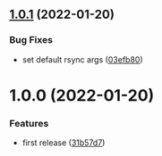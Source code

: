 ## [1.0.1](https://github.com/sitkoru/rsync-deploy-action/compare/v1.0.0...v1.0.1) (2022-01-20)


### Bug Fixes

* set default rsync args ([03efb80](https://github.com/sitkoru/rsync-deploy-action/commit/03efb80b6713d76abd165ddc1581469d46a65193))

# 1.0.0 (2022-01-20)


### Features

* first release ([31b57d7](https://github.com/sitkoru/rsync-deploy-action/commit/31b57d74532e04fe870b936c089ee77dd23ed985))
